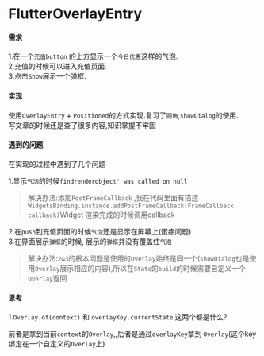 # FlutterOverlayEntry
#### 需求
1.在一个`充值button` 的上方显示一个`今日优惠`这样的气泡.</br>
2.充值的时候可以进入充值页面.</br>
3.点击`Show`展示一个弹框.</br>



#### 实现
使用`OverlayEntry` + `Positioned`的方式实现.复习了`圆角`,`showDialog`的使用.</br>
写文章的时候还是查了很多内容,知识掌握不牢固

#### 遇到的问题
在实现的过程中遇到了几个问题<br>

1.显示`气泡`的时候`findrenderobject' was called on null`
>解决办法:添加`PostFrameCallback` ,我在代码里面有描述`WidgetsBinding.instance.addPostFrameCallback(FrameCallback callback)`Widget 渲染完成的时候调用callback

2.在`push`到充值页面的时候`气泡`还是显示在屏幕上(蛋疼问题)<br>
3.在界面展示`弹框`的时候, 展示的`弹框`并没有覆盖住`气泡`
>解决办法:`2&3`的根本问题是使用的`Overlay`始终是同一个(`showDialog`也是使用`Overlay`展示相应的内容),所以在`State`的`build`的时候需要自定义一个`Overlay`返回

#### 思考

1.`Overlay.of(context)` 和  `overlayKey.currentState` 这两个都是什么?

前者是拿到当前`context`的`Overlay`,,后者是通过`overlayKey`拿到 `Overlay`(这个key绑定在一个自定义的`Overlay`上)




